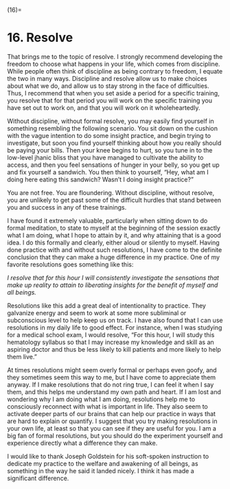 

(16)=

# 16. Resolve



That brings me to the topic of resolve. I strongly recommend developing the freedom to choose what happens in your life, which comes from discipline. While people often think of discipline as being contrary to freedom, I equate the two in many ways. Discipline and resolve allow us to make choices about what we do, and allow us to stay strong in the face of difficulties. Thus, I recommend that when you set aside a period for a specific training, you resolve that for that period you will work on the specific training you have set out to work on, and that you will work on it wholeheartedly.

Without discipline, without formal resolve, you may easily find yourself in something resembling the following scenario. You sit down on the cushion with the vague intention to do some insight practice, and begin trying to investigate, but soon you find yourself thinking about how you really should be paying your bills. Then your knee begins to hurt, so you tune in to the low-level jhanic bliss that you have managed to cultivate the ability to access, and then you feel sensations of hunger in your belly, so you get up and fix yourself a sandwich. You then think to yourself, “Hey, what am I doing here eating this sandwich? Wasn’t I doing insight practice?”

You are not free. You are floundering. Without discipline, without resolve, you are unlikely to get past some of the difficult hurdles that stand between you and success in any of these trainings.

I have found it extremely valuable, particularly when sitting down to do formal meditation, to state to myself at the beginning of the session exactly what I am doing, what I hope to attain by it, and why attaining that is a good idea. I do this formally and clearly, either aloud or silently to myself. Having done practice with and without such resolutions, I have come to the definite conclusion that they can make a huge difference in my practice. One of my favorite resolutions goes something like this:

*I resolve that for this hour I will consistently investigate the sensations that make up reality to attain to liberating insights for the benefit of myself and all beings.*

Resolutions like this add a great deal of intentionality to practice. They galvanize energy and seem to work at some more subliminal or subconscious level to help keep us on track. I have also found that I can use resolutions in my daily life to good effect. For instance, when I was studying for a medical school exam, I would resolve, “For this hour, I will study this hematology syllabus so that I may increase my knowledge and skill as an aspiring doctor and thus be less likely to kill patients and more likely to help them live.”

At times resolutions might seem overly formal or perhaps even goofy, and they sometimes seem this way to me, but I have come to appreciate them anyway. If I make resolutions that do not ring true, I can feel it when I say them, and this helps me understand my own path and heart. If I am lost and wondering why I am doing what I am doing, resolutions help me to consciously reconnect with what is important in life. They also seem to activate deeper parts of our brains that can help our practice in ways that are hard to explain or quantify. I suggest that you try making resolutions in your own life, at least so that you can see if they are useful for you. I am a big fan of formal resolutions, but you should do the experiment yourself and experience directly what a difference they can make.

I would like to thank Joseph Goldstein for his soft-spoken instruction to dedicate my practice to the welfare and awakening of all beings, as something in the way he said it landed nicely. I think it has made a significant difference.